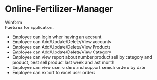 # Online-Fertilizer-Manager
Winform<br>
Fuetures for application:
- Employee can login when having an account
- Employee can Add/Update/Delete/View accounts
- Employee can Add/Update/Delete/View Products
- Employee can Add/Update/Delete/View Category
- Employee can view report about number product sell by category and product, best sell product last week and last month
- Employee can view user orders and support search orders by date
- Employee can export to excel user orders
